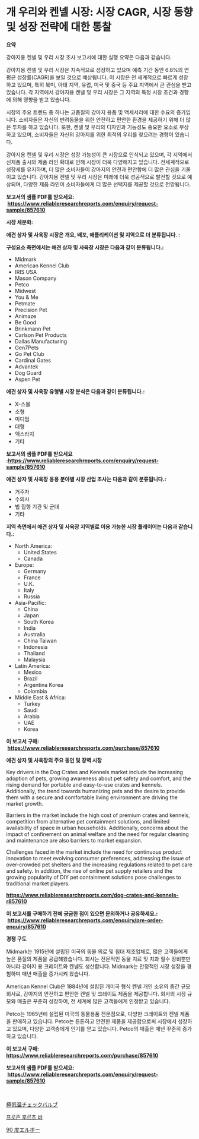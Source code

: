 <p><h1>개 우리와 켄넬 시장: 시장 CAGR, 시장 동향 및 성장 전략에 대한 통찰</h1></p><p><strong>요약</strong></p>
<p><p>강아지용 켄넬 및 우리 시장 조사 보고서에 대한 실행 요약은 다음과 같습니다.</p><p>강아지용 켄넬 및 우리 시장은 지속적으로 성장하고 있으며 예측 기간 동안 6.8%의 연평균 성장률(CAGR)을 보일 것으로 예상됩니다. 이 시장은 전 세계적으로 빠르게 성장하고 있으며, 특히 북미, 아태 지역, 유럽, 미국 및 중국 등 주요 지역에서 큰 관심을 받고 있습니다. 각 지역에서 강아지용 켄넬 및 우리 시장은 그 지역의 특정 시장 조건과 경향에 의해 영향을 받고 있습니다.</p><p>시장의 주요 트렌드 중 하나는 고품질의 강아지 용품 및 액세서리에 대한 수요의 증가입니다. 소비자들은 자신의 반려동물을 위한 안전하고 편안한 환경을 제공하기 위해 더 많은 투자를 하고 있습니다. 또한, 켄넬 및 우리의 디자인과 기능성도 중요한 요소로 부상하고 있으며, 소비자들은 자신의 강아지를 위한 최적의 우리를 찾으려는 경향이 있습니다.</p><p>강아지용 켄넬 및 우리 시장은 성장 가능성이 큰 시장으로 인식되고 있으며, 각 지역에서 신제품 출시와 제품 라인 확대로 인해 시장이 더욱 다양해지고 있습니다. 전세계적으로 성장세를 유지하며, 더 많은 소비자들이 강아지의 안전과 편안함에 더 많은 관심을 기울이고 있습니다. 강아지용 켄넬 및 우리 시장은 미래에 더욱 성공적으로 발전할 것으로 예상되며, 다양한 제품 라인이 소비자들에게 더 많은 선택지를 제공할 것으로 전망됩니다.</p></p>
<p><strong>보고서의 샘플 PDF를 받으세요: &nbsp;<a href="https://www.reliableresearchreports.com/enquiry/request-sample/857610">https://www.reliableresearchreports.com/enquiry/request-sample/857610</a></strong></p>
<p><strong>시장 세분화:</strong></p>
<p><strong> 애견 상자 및 사육장 시장은 개요, 배포, 애플리케이션 및 지역으로 더 분류됩니다. :</strong></p>
<p><strong>구성요소 측면에서는 애견 상자 및 사육장 시장은 다음과 같이 분류됩니다.:</strong></p>
<p><ul><li>Midmark</li><li>American Kennel Club</li><li>IRIS USA</li><li>Mason Company</li><li>Petco</li><li>Midwest</li><li>You & Me</li><li>Petmate</li><li>Precision Pet</li><li>Animaze</li><li>Be Good</li><li>Brinkmann Pet</li><li>Carlson Pet Products</li><li>Dallas Manufacturing</li><li>Gen7Pets</li><li>Go Pet Club</li><li>Cardinal Gates</li><li>Advantek</li><li>Dog Guard</li><li>Aspen Pet</li></ul></p>
<p><strong> 애견 상자 및 사육장 유형별 시장 분석은 다음과 같이 분류됩니다.:</strong></p>
<p><ul><li>X-스몰</li><li>소형</li><li>미디엄</li><li>대형</li><li>엑스라지</li><li>기타</li></ul></p>
<p><strong>보고서의 샘플 PDF를 받으세요 :<a href="https://www.reliableresearchreports.com/enquiry/request-sample/857610">https://www.reliableresearchreports.com/enquiry/request-sample/857610</a></strong></p>
<p><strong> 애견 상자 및 사육장 응용 분야별 시장 산업 조사는 다음과 같이 분류됩니다.:</strong></p>
<p><ul><li>거주자</li><li>수의사</li><li>법 집행 기관 및 군대</li><li>기타</li></ul></p>
<p><strong>지역 측면에서 애견 상자 및 사육장 지역별로 이용 가능한 시장 플레이어는 다음과 같습니다.:</strong></p>
<p><ul>
    <li>
        North America:
        <ul>
            <li>United States</li>
            <li>Canada</li>
        </ul>
    </li>
    <li>
        Europe:
        <ul>
            <li>Germany</li>
            <li>France</li>
            <li>U.K.</li>
            <li>Italy</li>
            <li>Russia</li>
        </ul>
    </li>
    <li>
        Asia-Pacific:
        <ul>
            <li>China</li>
            <li>Japan</li>
            <li>South Korea</li>
            <li>India</li>
            <li>Australia</li>
            <li>China Taiwan</li>
            <li>Indonesia</li>
            <li>Thailand</li>
            <li>Malaysia</li>
        </ul>
    </li>
    <li>
        Latin America:
        <ul>
            <li>Mexico</li>
            <li>Brazil</li>
            <li>Argentina Korea</li>
            <li>Colombia</li>
        </ul>
    </li>
    <li>
        Middle East & Africa:
        <ul>
            <li>Turkey</li>
            <li>Saudi</li>
            <li>Arabia</li>
            <li>UAE</li>
            <li>Korea</li>
        </ul>
    </li>
    </ul></p>
<p><strong>이 보고서 구매: &nbsp;<a href="https://www.reliableresearchreports.com/purchase/857610">https://www.reliableresearchreports.com/purchase/857610</a></strong></p>
<p><strong>애견 상자 및 사육장의 주요 동인 및 장벽 시장</strong></p>
<p><p>Key drivers in the Dog Crates and Kennels market include the increasing adoption of pets, growing awareness about pet safety and comfort, and the rising demand for portable and easy-to-use crates and kennels. Additionally, the trend towards humanizing pets and the desire to provide them with a secure and comfortable living environment are driving the market growth.</p><p>Barriers in the market include the high cost of premium crates and kennels, competition from alternative pet containment solutions, and limited availability of space in urban households. Additionally, concerns about the impact of confinement on animal welfare and the need for regular cleaning and maintenance are also barriers to market expansion.</p><p>Challenges faced in the market include the need for continuous product innovation to meet evolving consumer preferences, addressing the issue of over-crowded pet shelters and the increasing regulations related to pet care and safety. In addition, the rise of online pet supply retailers and the growing popularity of DIY pet containment solutions pose challenges to traditional market players.</p></p>
<p><strong><a href="https://www.reliableresearchreports.com/dog-crates-and-kennels-r857610">https://www.reliableresearchreports.com/dog-crates-and-kennels-r857610</a></strong></p>
<p><strong>이 보고서를 구매하기 전에 궁금한 점이 있으면 문의하거나 공유하세요.: &nbsp;<a href="https://www.reliableresearchreports.com/enquiry/pre-order-enquiry/857610">https://www.reliableresearchreports.com/enquiry/pre-order-enquiry/857610</a></strong></p>
<p><strong>경쟁 구도</strong></p>
<p><p>Midmark는 1915년에 설립된 미국의 동물 의료 및 침대 제조업체로, 많은 고객들에게 높은 품질의 제품을 공급해왔습니다. 회사는 전문적인 동물 치료 및 치과 필수 장비뿐만 아니라 강아지 용 크레이트와 켄넬도 생산합니다. Midmark는 안정적인 시장 성장을 경험하며 매년 매출을 증가시켜 왔습니다.</p><p>American Kennel Club은 1884년에 설립된 개미국 형식 켄넬 개인 소유의 중간 규모 회사로, 강아지의 안전하고 편안한 켄넬 및 크레이트 제품을 제공합니다. 회사의 시장 규모와 매출은 꾸준히 성장하여, 전 세계에 많은 고객들에게 인정받고 있습니다.</p><p>Petco는 1965년에 설립된 미국의 동물용품 전문점으로, 다양한 크레이트와 켄넬 제품을 판매하고 있습니다. Petco는 튼튼하고 안전한 제품을 제공함으로써 시장에서 성장하고 있으며, 다양한 고객층에게 인기를 얻고 있습니다. Petco의 매출은 매년 꾸준히 증가하고 있습니다.</p></p>
<p><strong>이 보고서 구매: &nbsp; <a href="https://www.reliableresearchreports.com/purchase/857610">https://www.reliableresearchreports.com/purchase/857610</a></strong></p>
<p><strong>보고서의 샘플 PDF를 받으세요: &nbsp;<a href="https://www.reliableresearchreports.com/enquiry/request-sample/857610">https://www.reliableresearchreports.com/enquiry/request-sample/857610</a></strong><strong></strong></p>
<p>&nbsp;</p>
<p><p><a href="https://medium.com/@amandasantosxavier51/next-sentence-translated-in-japanese-%E6%A5%B5%E4%BD%8E%E6%B8%A9%E3%83%81%E3%82%A7%E3%83%83%E3%82%AF%E3%83%90%E3%83%AB%E3%83%96%E5%B8%82%E5%A0%B4%E3%81%AE%E3%82%A4%E3%83%B3%E3%82%B5%E3%82%A4%E3%83%88-%E5%B8%82%E5%A0%B4%E5%8B%95%E5%90%91-%E6%88%90%E9%95%B7-2024%E5%B9%B4%E3%81%8B%E3%82%892031%E5%B9%B4%E3%81%BE%E3%81%A7%E3%81%AE%E4%BA%88%E6%B8%AC-23421f61adc3">極低温チェックバルブ</a></p><p><a href="https://medium.com/@jonatanjast1928/2024%EB%85%84%EB%B6%80%ED%84%B0-2031%EB%85%84%EA%B9%8C%EC%A7%80-%EC%98%88%EC%B8%A1%EB%90%9C-%EB%8F%99%EA%B2%B0%EA%B3%BC%EC%9D%BC%EB%A7%89%EB%8C%80-%EC%8B%9C%EC%9E%A5-%EB%8F%99%ED%96%A5-%EB%B0%8F-%EC%8B%9C%EC%9E%A5-%EB%B6%84%EC%84%9D-767c775d4442">프로즌 후르츠 바</a></p><p><a href="https://medium.com/@ebbkautzer/90%E5%BA%A6%E3%82%A8%E3%83%AB%E3%83%9C%E3%83%BC%E3%83%9E%E3%83%BC%E3%82%B1%E3%83%83%E3%83%88-%E5%B8%82%E5%A0%B4%E3%82%B7%E3%82%A7%E3%82%A2-%E5%B8%82%E5%A0%B4%E5%8B%95%E5%90%91-%E5%B0%86%E6%9D%A5%E3%81%AE%E6%88%90%E9%95%B7%E3%82%92%E6%8E%A2%E3%82%8B-d9c01df2a9ea">90 度エルボー</a></p></p>